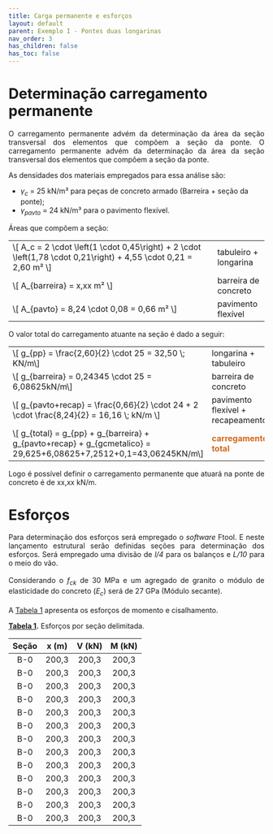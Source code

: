 ```yaml
---
title: Carga permanente e esforços
layout: default
parent: Exemplo I - Pontes duas longarinas
nav_order: 3
has_children: false
has_toc: false
---
```


<!--Don't delete this script-->
<script src = "https://polyfill.io/v3/polyfill.min.js?features=es6"></script>
<script id = "MathJax-script" async src="https://cdn.jsdelivr.net/npm/mathjax@3/es5/tex-mml-chtml.js"></script>
<!--Don't delete this script-->

<h1>Determinação carregamento permanente</h1> 

<p align = "justify">
O carregamento permanente advém da determinação da área da seção transversal dos elementos que compõem a seção da ponte. O carregamento permanente advém da determinação da área da seção transversal dos elementos que compõem a seção da ponte. 
</p>

<p align = "justify">
As densidades dos materiais empregados para essa análise são:
</p>

<ul>
  <li><i>γ<sub>c</sub></i> = 25 kN/m³ para peças de concreto armado (Barreira + seção da ponte);</li>
  <li><i>γ<sub>pavto</sub></i> = 24 kN/m³ para o pavimento flexível.</li>
</ul>

<p align = "justify">
Áreas que compõem a seção:
</p>

<table style = "width:100%">
    <tr>
        <td style="width: 80%;">\[ A_c = 2 \cdot \left(1 \cdot 0,45\right) + 2 \cdot \left(1,78 \cdot 0,21\right) + 4,55 \cdot 0,21 = 2,60 m² \]</td>
        <td style="width: 20%;">tabuleiro + longarina</td>
    </tr>
    <tr>
        <td style="width: 80%;">\[ A_{barreira} = x,xx m² \]</td>
        <td style="width: 20%;">barreira de concreto</td>        
    </tr>
    <tr>
        <td style="width: 80%;">\[ A_{pavto} = 8,24 \cdot 0,08 = 0,66 m² \]</td>
        <td style="width: 20%;">pavimento flexível</td>
    </tr>
</table>

<p align = "justify">
O valor total do carregamento atuante na seção é dado a seguir:
</p>

<table style = "width:100%">
    <tr>
        <td style="width: 80%;">\[ g_{pp} =  \frac{2,60}{2} \cdot 25 = 32,50 \; KN/m\]</td>
        <td style="width: 20%;">longarina + tabuleiro</td>
    </tr>
    <tr>
        <td style="width: 80%;">\[ g_{barreira} = 0,24345 \cdot 25 = 6,08625kN/m\]</td>
        <td style="width: 20%;">barreira de concreto</td>        
    </tr>
    <tr>
        <td style="width: 80%;">\[ g_{pavto+recap} = \frac{0,66}{2} \cdot 24 + 2 \cdot \frac{8,24}{2} = 16,16 \; kN/m \]</td>
        <td style="width: 20%;">pavimento flexível + recapeamento</td>
    </tr>
    <tr>
        <td style="width: 80%;">\[ g_{total} = g_{pp} + g_{barreira} + g_{pavto+recap} + g_{gcmetalico} = 29,625+6,08625+7,2512+0,1=43,06245KN/m\]</td>
        <td style="width: 20%;"><font color="#D2691E"><b>carregamento total</b></font></td>
    </tr>
</table>

<p align = "justify">
Logo é possível definir o carregamento permanente que atuará na ponte de concreto é de xx,xx kN/m.
</p>

<h1>Esforços</h1> 

<p align = "justify">
Para determinação dos esforços será empregado o <i>software</i> Ftool. E neste lançamento estrutural serão definidas seções para determinação dos esforços. Será empregado uma divisão de <i>l/4</i> para os balanços e  <i>L/10</i> para o meio do vão.
<br><br>
Considerando o <i>f<sub>ck</sub></i> de 30 MPa e um agregado de granito o módulo de elasticidade do concreto (<i>E<sub>c</sub></i>) será de 27 GPa (Módulo secante).
<br><br>
A <a href="#tab1">Tabela 1</a> apresenta os esforços de momento e cisalhamento.
</p>

<p align = "left"><b><a href="#tab1">Tabela 1</a>.</b> Esforços por seção delimitada.</p>
<table style="width: 100%"><thead>
  <tr>
    <th>Seção</th>
    <th>x (m)</th>
    <th>V (kN)</th>
    <th>M (kN)</th>
  </tr></thead>
<tbody>
  <tr>
    <td><center>B-0</center></td>
    <td><center>200,3</center></td>
    <td><center>200,3</center></td>
    <td><center>200,3</center></td>
  </tr>
  <tr>
    <td><center>B-0</center></td>
    <td><center>200,3</center></td>
    <td><center>200,3</center></td>
    <td><center>200,3</center></td>
  </tr>
  <tr>
    <td><center>B-0</center></td>
    <td><center>200,3</center></td>
    <td><center>200,3</center></td>
    <td><center>200,3</center></td>
  </tr>
  <tr>
    <td><center>B-0</center></td>
    <td><center>200,3</center></td>
    <td><center>200,3</center></td>
    <td><center>200,3</center></td>
  </tr>
  <tr>
    <td><center>B-0</center></td>
    <td><center>200,3</center></td>
    <td><center>200,3</center></td>
    <td><center>200,3</center></td>
  </tr>
  <tr>
    <td><center>B-0</center></td>
    <td><center>200,3</center></td>
    <td><center>200,3</center></td>
    <td><center>200,3</center></td>
  </tr>
  <tr>
    <td><center>B-0</center></td>
    <td><center>200,3</center></td>
    <td><center>200,3</center></td>
    <td><center>200,3</center></td>
  </tr>
  <tr>
    <td><center>B-0</center></td>
    <td><center>200,3</center></td>
    <td><center>200,3</center></td>
    <td><center>200,3</center></td>
  </tr>
  <tr>
    <td><center>B-0</center></td>
    <td><center>200,3</center></td>
    <td><center>200,3</center></td>
    <td><center>200,3</center></td>
  </tr>
  <tr>
    <td><center>B-0</center></td>
    <td><center>200,3</center></td>
    <td><center>200,3</center></td>
    <td><center>200,3</center></td>
  </tr>
  <tr>
    <td><center>B-0</center></td>
    <td><center>200,3</center></td>
    <td><center>200,3</center></td>
    <td><center>200,3</center></td>
  </tr>
  <tr>
    <td><center>B-0</center></td>
    <td><center>200,3</center></td>
    <td><center>200,3</center></td>
    <td><center>200,3</center></td>
  </tr>
  <tr>
    <td><center>B-0</center></td>
    <td><center>200,3</center></td>
    <td><center>200,3</center></td>
    <td><center>200,3</center></td>
  </tr>
</tbody>
</table>
